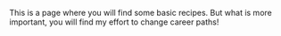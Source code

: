 This is a page where you will find some basic recipes. But what is more important, you will find my effort to change career paths!